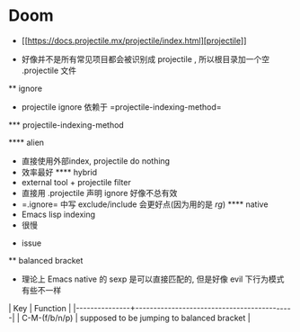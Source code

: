 # Doom


* [[https://docs.projectile.mx/projectile/index.html][projectile]]

+ 好像并不是所有常见项目都会被识别成 projectile , 所以根目录加一个空 .projectile 文件

** ignore
+ projectile ignore 依赖于 =projectile-indexing-method=

*** projectile-indexing-method

**** alien
+ 直接使用外部index, projectile do nothing
+ 效率最好
**** hybrid
+ external tool + projectile filter
+ 直接用 .projectile 声明 ignore 好像不总有效
+ =.ignore= 中写 exclude/include 会更好点(因为用的是 *rg*)
**** native
+ Emacs lisp indexing
+ 很慢

* issue

** balanced bracket
+ 理论上 Emacs native 的 sexp 是可以直接匹配的, 但是好像 evil 下行为模式有些不一样

| Key           | Function                                   |
|---------------+--------------------------------------------|
| C-M-(f/b/n/p) | supposed to be jumping to balanced bracket |

